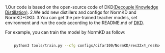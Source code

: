 1.Our code is based on the open-source code of DKD[(Decouple Knowledge Distillation)](https://github.com/megvii-research/mdistiller).
2.We add new distillers and configs for NormKD and NormKD+DKD.
3.You can get the pre-trained teacher models, set environment and run the code according to the README.md of [DKD](https://github.com/megvii-research/mdistiller).

For example, you can train the model by NormKD as follow:

```bash

    python3 tools/train.py --cfg configs/cifar100/NormKD/res32x4_res8x4.yaml

```



